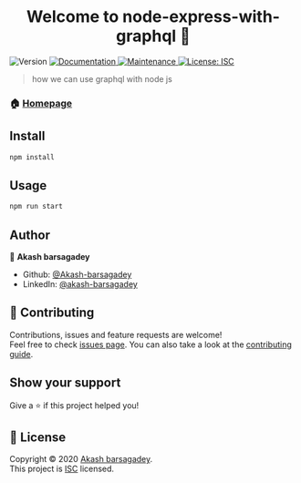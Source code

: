 <h1 align="center">Welcome to node-express-with-graphql 👋</h1>
<p>
  <img alt="Version" src="https://img.shields.io/badge/version-1.0.0-blue.svg?cacheSeconds=2592000" />
  <a href="https://github.com/Akash-barsagadey/node-express-with-graphql#readme" target="_blank">
    <img alt="Documentation" src="https://img.shields.io/badge/documentation-yes-brightgreen.svg" />
  </a>
  <a href="https://github.com/Akash-barsagadey/node-express-with-graphql/graphs/commit-activity" target="_blank">
    <img alt="Maintenance" src="https://img.shields.io/badge/Maintained%3F-yes-green.svg" />
  </a>
  <a href="https://github.com/Akash-barsagadey/node-express-with-graphql/blob/master/LICENSE" target="_blank">
    <img alt="License: ISC" src="https://img.shields.io/github/license/Akash-barsagadey/node-express-with-graphql" />
  </a>
</p>

> how we can use graphql with node js

### 🏠 [Homepage](https://github.com/Akash-barsagadey/node-express-with-graphql#readme)

## Install

```sh
npm install
```

## Usage

```sh
npm run start
```

## Author

👤 **Akash barsagadey**

-   Github: [@Akash-barsagadey](https://github.com/Akash-barsagadey)
-   LinkedIn: [@akash-barsagadey](https://linkedin.com/in/akash-barsagadey)

## 🤝 Contributing

Contributions, issues and feature requests are welcome!<br />Feel free to check [issues page](https://github.com/Akash-barsagadey/node-express-with-graphql/issues). You can also take a look at the [contributing guide](https://github.com/Akash-barsagadey/node-express-with-graphql/blob/master/CONTRIBUTING.md).

## Show your support

Give a ⭐️ if this project helped you!

## 📝 License

Copyright © 2020 [Akash barsagadey](https://github.com/Akash-barsagadey).<br />
This project is [ISC](https://github.com/Akash-barsagadey/node-express-with-graphql/blob/master/LICENSE) licensed.
